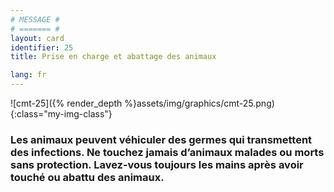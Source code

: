 ```yaml
---
# MESSAGE #
# ======= #
layout: card
identifier: 25
title: Prise en charge et abattage des animaux

lang: fr
---
```


![cmt-25]({% render_depth %}assets/img/graphics/cmt-25.png){:class="my-img-class"}

### Les animaux peuvent véhiculer des germes qui transmettent des infections. Ne touchez jamais d’animaux malades ou morts sans protection. Lavez-vous toujours les mains après avoir touché ou abattu des animaux.
